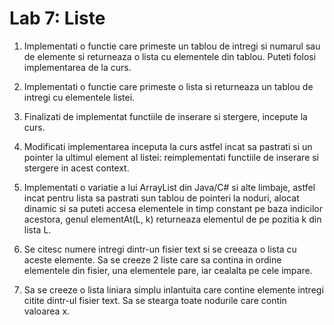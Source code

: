 # Lab 7: Liste
1. Implementati o functie care primeste un tablou de intregi si numarul sau de elemente si returneaza o lista cu elementele din tablou. Puteti folosi implementarea de la curs.
   
2. Implementati o functie care primeste o lista si returneaza un tablou de intregi cu elementele listei.
   
3. Finalizati de implementat functiile de inserare si stergere, incepute la curs.
   
4. Modificati implementarea inceputa la curs astfel incat sa pastrati si un pointer la ultimul element al listei: reimplementati functiile de inserare si stergere in acest context.
   
5. Implementati o variatie a lui ArrayList din Java/C# si alte limbaje, astfel incat pentru lista sa pastrati sun tablou de pointeri la noduri, alocat dinamic si sa puteti accesa elementele in timp constant pe baza indicilor acestora, genul elementAt(L, k) returneaza elementul de pe pozitia k din lista L.
   
6. Se citesc numere intregi dintr-un fisier text si se creeaza o lista cu aceste elemente. Sa se creeze 2 liste care sa contina in ordine elementele din fisier, una elementele pare, iar cealalta pe cele impare.
   
7. Sa se creeze o lista liniara simplu inlantuita care contine elemente intregi citite dintr-ul fisier text.
Sa se stearga toate nodurile care contin valoarea x.